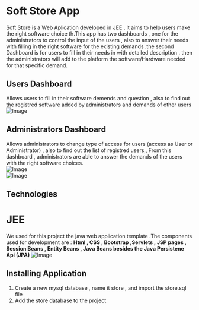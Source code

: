 # Soft Store App
Soft Store is a Web Aplication developed in JEE  , it aims to help users make the right software choice th.This app has two dashboards , 
one for the administrators to control the input of the users
 , also to answer their needs with filling in the right software for the existing demands .the second Dashboard is for users to fill in their 
 needs in with detailed description . then the administrators will add to the platform the software/Hardware 
 needed for that specific demand.
 ## Users Dashboard
 Allows users to fill in their software demends and question , also to find out the registred software added by administrators and demands of other users
 ![Image](https://i.imgur.com/K2n4eJW.png)
 ## Administrators Dashboard
Allows administrators to change type of access for users (access as User or Administrator) , also to find out the list of registred users,,
From this dashboard , administrators are able to answer the demands of the users with the right software choices.
<br>
![Image](https://i.imgur.com/P3VuzgJ.png) 
<br>
![Image](https://i.imgur.com/Xr1xbft.png)
## Technologies 
# JEE
We used for this project the java web application template .The components used for development are :
**Html , CSS , Bootstrap ,Servlets , JSP pages , Session Beans , Entity Beans , Java Beans besides the Java Persistene Api (JPA)**
![Image](https://i.imgur.com/1COg1Vn.png)
## Installing Application
1. Create a new mysql database , name it store , and import the store.sql file 
2. Add the store database to the project